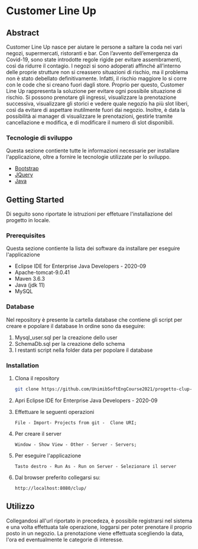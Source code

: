 <!-- ABOUT THE PROJECT -->
# Customer Line Up 
## Abstract

Customer Line Up nasce per aiutare le persone a saltare la coda nei vari negozi, supermercati, ristoranti e bar.
Con l’avvento dell’emergenza da Covid-19, sono state introdotte regole rigide per evitare assembramenti, così da ridurre il contagio. 
I negozi si sono adoperati affinché all’interno delle proprie strutture non si creassero situazioni di rischio, ma il problema non è stato debellato definitivamente. 
Infatti, il rischio maggiore lo si corre con le code che si creano fuori dagli store. 
Proprio per questo, Customer Line Up rappresenta la soluzione per evitare ogni possibile situazione di rischio. 
Si possono prenotare gli ingressi, visualizzare la prenotazione successiva, visualizzare gli storici e vedere quale negozio ha più slot liberi, così da evitare di aspettare inutilmente fuori dai negozio. 
Inoltre, è data la possibilità ai manager di visualizzare le prenotazioni, gestirle tramite cancellazione e modifica, e di modificare il numero di slot disponibili.


### Tecnologie di sviluppo
Questa sezione contiente tutte le informazioni necessarie per installare l'applicazione, oltre a fornire le tecnologie utilizzate per lo sviluppo.
* [Bootstrap](https://getbootstrap.com)
* [JQuery](https://jquery.com)
* [Java](https://www.java.com/it/)



<!-- GETTING STARTED -->
## Getting Started

Di seguito sono riportate le istruzioni per effetuare l'installazione del progetto in locale.

### Prerequisites

Questa sezione contiente la lista dei software da installare per eseguire l'applicazione
* Eclipse IDE for Enterprise Java Developers - 2020-09
* Apache-tomcat-9.0.41
* Maven 3.6.3
* Java (jdk 11)
* MySQL

### Database
Nel repository è presente la cartella database che contiene gli script per creare e popolare il database
In ordine sono da eseguire:

1. Mysql_user.sql per la creazione dello user
2. SchemaDb.sql per la creazione dello schema
3. I restanti script nella folder data per popolare il database

### Installation

1. Clona il repository
   ```sh
   git clone https://github.com/UnimibSoftEngCourse2021/progetto-clup-1-gruppo-clup-1.git
   ```
1. Apri Eclipse IDE for Enterprise Java Developers - 2020-09 
   
2. Effettuare le seguenti operazioni
   ```
   File - Import- Projects from git -  Clone URI;
   ```
3. Per creare il server
   ```
   Window - Show View - Other - Server - Servers;
   ```
4. Per eseguire l'applicazione 
   ```
   Tasto destro - Run As - Run on Server - Selezionare il server 
   ```
5. Dal browser preferito collegarsi su:
   ```
   http://localhost:8080/clup/
   ```
<!-- USAGE EXAMPLES -->
## Utilizzo
Collegandosi all'url riportato in precedeza, è possibile registrarsi nel sistema e una volta effettuata tale operazione, loggarsi per poter prenotare il proprio posto in un negozio.
La prenotazione viene effettuata scegliendo la data, l'ora ed eventualmente le categorie di interesse.



